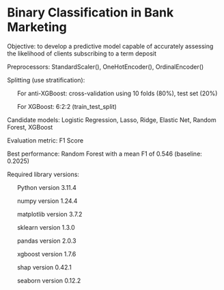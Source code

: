 # Binary Classification in Bank Marketing
Objective: to develop a predictive model capable of accurately assessing the likelihood of clients subscribing to a term deposit

Preprocessors: StandardScaler(), OneHotEncoder(), OrdinalEncoder()

Splitting (use stratification):

&nbsp;&nbsp;&nbsp;&nbsp;&nbsp;&nbsp;For anti-XGBoost: cross-validation using 10 folds (80%), test set (20%)

&nbsp;&nbsp;&nbsp;&nbsp;&nbsp;&nbsp;For XGBoost: 6:2:2 (train_test_split)

Candidate models: Logistic Regression, Lasso, Ridge, Elastic Net, Random Forest, XGBoost

Evaluation metric: F1 Score

Best performance: Random Forest with a mean F1 of 0.546 (baseline: 0.2025)

Required library versions:

&nbsp;&nbsp;&nbsp;&nbsp;&nbsp;&nbsp;Python version 3.11.4

&nbsp;&nbsp;&nbsp;&nbsp;&nbsp;&nbsp;numpy version 1.24.4

&nbsp;&nbsp;&nbsp;&nbsp;&nbsp;&nbsp;matplotlib version 3.7.2
  
&nbsp;&nbsp;&nbsp;&nbsp;&nbsp;&nbsp;sklearn version 1.3.0
  
&nbsp;&nbsp;&nbsp;&nbsp;&nbsp;&nbsp;pandas version 2.0.3
  
&nbsp;&nbsp;&nbsp;&nbsp;&nbsp;&nbsp;xgboost version 1.7.6

&nbsp;&nbsp;&nbsp;&nbsp;&nbsp;&nbsp;shap version 0.42.1

&nbsp;&nbsp;&nbsp;&nbsp;&nbsp;&nbsp;seaborn version 0.12.2
